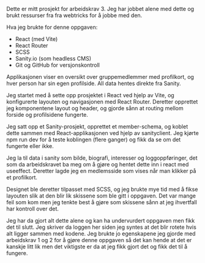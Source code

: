 Dette er mitt prosjekt for arbeidskrav 3. Jeg har jobbet alene med dette og brukt ressurser fra fra webtricks for å jobbe med den.

Hva jeg brukte for denne oppgaven:
- React (med Vite)
- React Router
- SCSS
- Sanity.io (som headless CMS)
- Git og GitHub for versjonskontroll

Applikasjonen viser en oversikt over gruppemedlemmer med profilkort, og hver person har sin egen profilside. All data hentes direkte fra Sanity.

Jeg startet med å sette opp prosjektet i React ved hjelp av Vite, og konfigurerte layouten og navigasjonen med React Router. Deretter opprettet jeg komponentene layout og header, og gjorde sånn at routing mellom forside og profilsidene fungerte.

Jeg satt opp et Sanity-prosjekt, opprettet et member-schema, og koblet dette sammen med React-applikasjonen ved hjelp av sanityclient. Jeg kjørte npm run dev for å teste koblingen (flere ganger) og fikk da se om det fungerte eller ikke.

Jeg la til data i sanity som bilde, biografi, interesser og loggoppføringer, det som da arbeidskravet ba meg om å gjøre og hentet dette inn i react med useeffect. Deretter lagde jeg en medlemsside som vises når man klikker på et profilkort.

Designet ble deretter tilpasset med SCSS, og jeg brukte mye tid med å fikse layouten slik at den blir lik skissene som ble gitt i oppgaven. Det var mange feil som kom men jeg tenkte best å gjøre som skissene sånn at jeg ihvertfall har kontroll over det.

Jeg har da gjort alt dette alene og kan ha undervurdert oppgaven men fikk det til slutt. Jeg skriver da loggen her siden jeg syntes at det blir rotete hvis alt ligger sammen med kodene. Jeg brukte jo egenskapene jeg gjorde med arbeidskrav 1 og 2 for å gjøre denne oppgaven så det kan hende at det er kanskje litt lik men det viktigste er da at jeg fikk gjort det og fikk det til å fungere.


